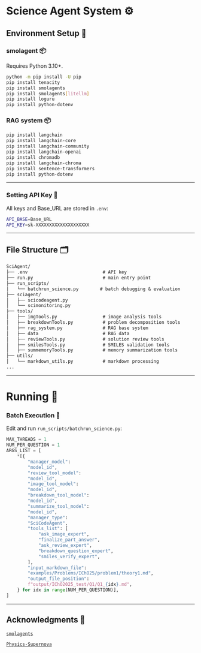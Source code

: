 # Science Agent System ⚙️

## Environment Setup 🧰

### smolagent 📦

Requires Python 3.10+.

```bash
python -m pip install -U pip
pip install tenacity
pip install smolagents
pip install smolagents[litellm]
pip install loguru
pip install python-dotenv
```

### RAG system 📦

```bash
pip install langchain
pip install langchain-core
pip install langchain-community
pip install langchain-openai
pip install chromadb
pip install langchain-chroma
pip install sentence-transformers
pip install python-dotenv
```

---

### Setting API Key 🔑

All keys and Base_URL are stored in `.env`:

```bash
API_BASE=Base_URL
API_KEY=sk-XXXXXXXXXXXXXXXXXXXX
```

---

## File Structure 🗂️

```txt
SciAgent/
├── .env                            # API key
├── run.py                          # main entry point
├── run_scripts/
│   └── batchrun_science.py        # batch debugging & evaluation
├── sciagent/
│   ├── scicodeagent.py
│   └── scimonitoring.py
├── tools/
│   ├── imgTools.py                 # image analysis tools
│   ├── breakdownTools.py           # problem decomposition tools
│   ├── rag_system.py               # RAG base system
│   ├── data                        # RAG data
│   ├── reviewTools.py              # solution review tools
│   ├── smilesTools.py              # SMILES validation tools
│   ├── summemoryTools.py           # memory summarization tools
├── utils/
│   └── markdown_utils.py           # markdown processing
...
```

---

# Running 🚀

### Batch Execution 🧵

Edit and run `run_scripts/batchrun_science.py`:

```python
MAX_THREADS = 1
NUM_PER_QUESTION = 1
ARGS_LIST = [
    *[{
        "manager_model":
        "model_id",
        "review_tool_model":
        "model_id",
        "image_tool_model":
        "model_id",
        "breakdown_tool_model":
        "model_id",
        "summarize_tool_model":
        "model_id",
        "manager_type":
        "SciCodeAgent",
        "tools_list": [
            "ask_image_expert",
            "finalize_part_answer",
            "ask_review_expert",
            "breakdown_question_expert",
            "smiles_verify_expert",
        ],
        "input_markdown_file":
        "examples/Problems/IChO25/problem1/theory1.md",
        "output_file_position":
        f"output/IChO2025_test/Q1/Q1_{idx}.md",
    } for idx in range(NUM_PER_QUESTION)],
]
```

---

## Acknowledgments 🙏

[`smolagents`](https://github.com/huggingface/smolagents)

[`Physics-Supernova`](https://github.com/CharlesQ9/Physics-Supernova)
